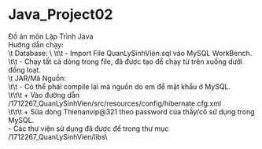 # Java_Project02
Đồ án môn Lập Trình Java\
Hướng dẫn chạy: \
\t	Database: \ 
\t\t		- Import File QuanLySinhVien.sql vào MySQL WorkBench. \
\t\t		- Chạy tất cả dòng trong file, đã được tạo để chạy từ trên xuống dưới đồng loạt. \
\t	JAR/Mã Nguồn: \
\t\t		- Có thể phải compile lại mã nguồn do em để mật khẩu ở MySQL. \
\t\t\t			+ Vào đường dẫn /1712267_QuanLySinhVien/src/resources/config/hibernate.cfg.xml \
\t\t\t			+ Sửa dòng <property name="hibernate.connection.password">Thienanvip@321</property> theo password của thầy/cô sử dụng trong MySQL. \
		- Các thư viện sử dụng đã được để trong thư mục /1712267_QuanLySinhVien/libs\  
